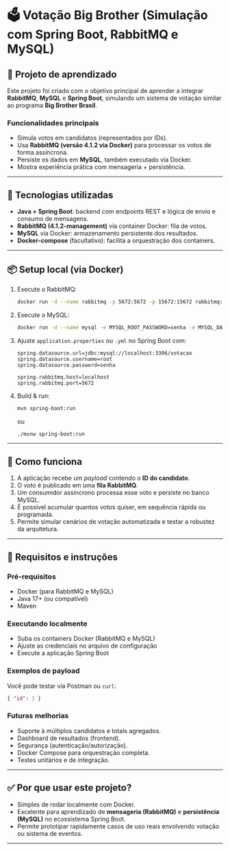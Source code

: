 # 🗳️ Votação Big Brother (Simulação com Spring Boot, RabbitMQ e MySQL)

## 🧠 Projeto de aprendizado

Este projeto foi criado com o objetivo principal de aprender a integrar **RabbitMQ**, **MySQL** e **Spring Boot**, simulando um sistema de votação similar ao programa **Big Brother Brasil**.

### Funcionalidades principais

- Simula votos em candidatos (representados por IDs).
- Usa **RabbitMQ (versão 4.1.2 via Docker)** para processar os votos de forma assíncrona.
- Persiste os dados em **MySQL**, também executado via Docker.
- Mostra experiência prática com mensageria + persistência.

---

## 🚀 Tecnologias utilizadas

- **Java + Spring Boot**: backend com endpoints REST e lógica de envio e consumo de mensagens.
- **RabbitMQ (4.1.2-management)** via container Docker: fila de votos.
- **MySQL** via Docker: armazenamento persistente dos resultados.
- **Docker-compose** (facultativo): facilita a orquestração dos containers.

---

## 📦 Setup local (via Docker)

1. Execute o RabbitMQ:
   ```bash
   docker run -d --name rabbitmq -p 5672:5672 -p 15672:15672 rabbitmq:4.1.2-management
   ```
2. Execute o MySQL:
   ```bash
   docker run -d --name mysql -e MYSQL_ROOT_PASSWORD=senha -e MYSQL_DATABASE=votacao -p 3306:3306 mysql:8
   ```
3. Ajuste `application.properties` ou `.yml` no Spring Boot com:
   ```properties
   spring.datasource.url=jdbc:mysql://localhost:3306/votacao
   spring.datasource.username=root
   spring.datasource.password=senha

   spring.rabbitmq.host=localhost
   spring.rabbitmq.port=5672
   ```
4. Build & run:
   ```bash
   mvn spring-boot:run
   ```
   ou
   ```bash
   ./mvnw spring-boot:run
   ```

---

## 🎯 Como funciona

1. A aplicação recebe um *payload* contendo o **ID do candidato**.
2. O voto é publicado em uma **fila RabbitMQ**.
3. Um consumidor assíncrono processa esse voto e persiste no banco MySQL.
4. É possível acumular quantos votos quiser, em sequência rápida ou programada.
5. Permite simular cenários de votação automatizada e testar a robustez da arquitetura.

---

## 📝 Requisitos e instruções

### Pré-requisitos

- Docker (para RabbitMQ e MySQL)
- Java 17+ (ou compatível)
- Maven

### Executando localmente

- Suba os containers Docker (RabbitMQ e MySQL)
- Ajuste as credenciais no arquivo de configuração
- Execute a aplicação Spring Boot

### Exemplos de payload

Você pode testar via Postman ou `curl`:

```json
{ "id": 1 }
```

### Futuras melhorias

- Suporte à múltiplos candidatos e totals agregados.
- Dashboard de resultados (frontend).
- Segurança (autenticação/autorização).
- Docker Compose para orquestração completa.
- Testes unitários e de integração.

---

## ✅ Por que usar este projeto?

- Simples de rodar localmente com Docker.
- Excelente para aprendizado de **mensageria (RabbitMQ)** e **persistência (MySQL)** no ecossistema Spring Boot.
- Permite prototipar rapidamente casos de uso reais envolvendo votação ou sistema de eventos.

---
